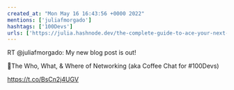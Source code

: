 ```yaml
---
created_at: "Mon May 16 16:43:56 +0000 2022"
mentions: ['juliafmorgado']
hashtags: ['100Devs']
urls: ['https://julia.hashnode.dev/the-complete-guide-to-ace-your-next-networking-coffee-chat']
---
```


RT @juliafmorgado: My new blog post is out!

📢The Who, What, &amp; Where of Networking (aka Coffee Chat for #100Devs)

https://t.co/BsCn2j4UGV